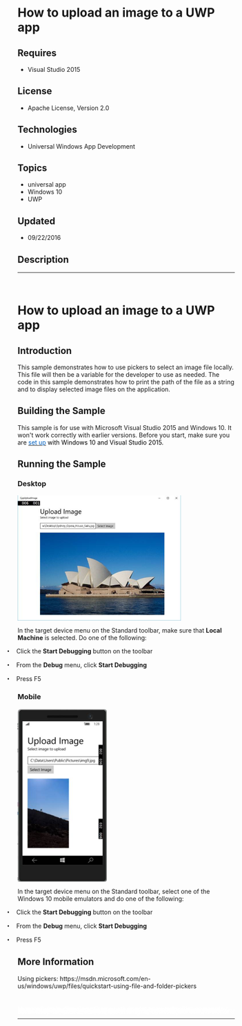 # How to upload an image to a UWP app
## Requires
- Visual Studio 2015
## License
- Apache License, Version 2.0
## Technologies
- Universal Windows App Development
## Topics
- universal app
- Windows 10
- UWP
## Updated
- 09/22/2016
## Description

<hr>
<div><a href="http://blogs.msdn.com/b/onecode"><img src=":-onecodesampletopbanner1" alt=""></a><strong>&nbsp;</strong><em></em></div>
<h1>How to upload an image to a UWP app</h1>
<h2>Introduction</h2>
<p class="MsoNormal">This sample demonstrates how to use pickers to select an image file locally. This file will then be a variable for the developer to use as needed. The code in this sample demonstrates how to print the path of the file as a string and
 to display selected image files on the application.</p>
<h2>Building the Sample</h2>
<p class="MsoNormal"><span>This sample is for use with Microsoft Visual Studio 2015 and Windows 10. It won't work correctly with earlier versions. Before you start, make sure you are
</span><a href="https://msdn.microsoft.com/en-us/windows/uwp/get-started/get-set-up"><span style="color:#0563c1">set up</span></a><span style="color:black"> with Windows 10 and Visual Studio 2015.</span></p>
<h2>Running the Sample</h2>
<h3><span>Desktop</span></h3>
<p class="MsoNormal"><span><img src="153872-image.png" alt="" width="379" height="290" align="middle">
</span></p>
<p class="MsoNormal"><span>In the target device menu on the Standard toolbar, make sure that
<strong>Local Machine</strong> is selected. Do one of the following:</span></p>
<p class="MsoListParagraphCxSpFirst" style="text-indent:-.25in"><span style="font-family:Symbol"><span>&bull;<span style="font:7.0pt &quot;Times New Roman&quot;">&nbsp;&nbsp;&nbsp;&nbsp;&nbsp;&nbsp;
</span></span></span><span>Click the <strong>Start Debugging</strong> button on the toolbar</span></p>
<p class="MsoListParagraphCxSpMiddle" style="text-indent:-.25in"><span style="font-family:Symbol"><span>&bull;<span style="font:7.0pt &quot;Times New Roman&quot;">&nbsp;&nbsp;&nbsp;&nbsp;&nbsp;&nbsp;
</span></span></span><span>From the <strong>Debug</strong> menu, click <strong>Start Debugging</strong></span></p>
<p class="MsoListParagraphCxSpLast" style="text-indent:-.25in"><span style="font-family:Symbol"><span>&bull;<span style="font:7.0pt &quot;Times New Roman&quot;">&nbsp;&nbsp;&nbsp;&nbsp;&nbsp;&nbsp;
</span></span></span><span>Press F5</span></p>
<h3><span>Mobile</span></h3>
<p class="MsoNormal"><span><img src="153873-image.png" alt="" width="207" height="401" align="middle">
</span></p>
<p class="MsoNormal"><span>In the target device menu on the Standard toolbar, select one of the Windows 10 mobile emulators and do one of the following:</span></p>
<p class="MsoListParagraphCxSpFirst" style="text-indent:-.25in"><span style="font-family:Symbol"><span>&bull;<span style="font:7.0pt &quot;Times New Roman&quot;">&nbsp;&nbsp;&nbsp;&nbsp;&nbsp;&nbsp;
</span></span></span><span>Click the <strong>Start Debugging</strong> button on the toolbar</span></p>
<p class="MsoListParagraphCxSpMiddle" style="text-indent:-.25in"><span style="font-family:Symbol"><span>&bull;<span style="font:7.0pt &quot;Times New Roman&quot;">&nbsp;&nbsp;&nbsp;&nbsp;&nbsp;&nbsp;
</span></span></span><span>From the <strong>Debug</strong> menu, click <strong>Start Debugging</strong></span></p>
<p class="MsoListParagraphCxSpLast" style="text-indent:-.25in"><span style="font-family:Symbol"><span>&bull;<span style="font:7.0pt &quot;Times New Roman&quot;">&nbsp;&nbsp;&nbsp;&nbsp;&nbsp;&nbsp;
</span></span></span><span>Press F5</span></p>
<h2>More Information</h2>
<p class="MsoNormal">Using pickers: https://msdn.microsoft.com/en-us/windows/uwp/files/quickstart-using-file-and-folder-pickers</p>
<p class="MsoNormal">&nbsp;</p>
<p style="line-height:0.6pt; color:white">Microsoft All-In-One Code Framework is a free, centralized code sample library driven by developers' real-world pains and needs. The goal is to provide customer-driven code samples for all Microsoft development technologies,
 and reduce developers' efforts in solving typical programming tasks. Our team listens to developers&rsquo; pains in the MSDN forums, social media and various DEV communities. We write code samples based on developers&rsquo; frequently asked programming tasks,
 and allow developers to download them with a short sample publishing cycle. Additionally, we offer a free code sample request service. It is a proactive way for our developer community to obtain code samples directly from Microsoft.</p>
<hr>
<div><a href="http://go.microsoft.com/?linkid=9759640" style="margin-top:3px"><img src="-onecodelogo" alt="">
</a></div>
